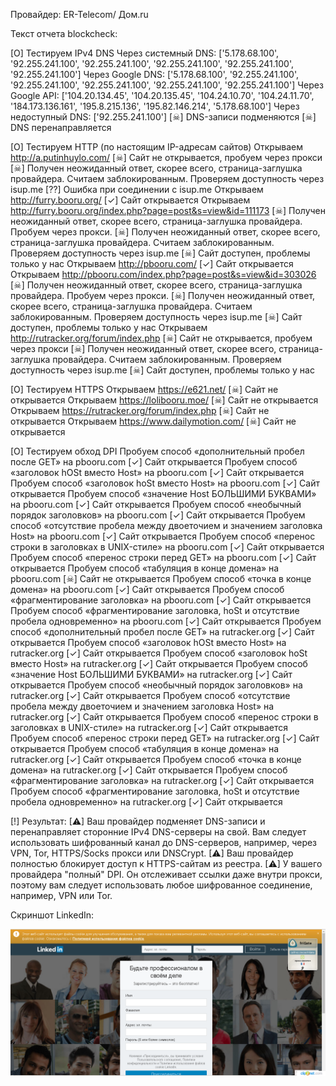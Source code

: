Провайдер: ER-Telecom/ Дом.ru


Текст отчета blockcheck:

[O] Тестируем IPv4 DNS
	Через системный DNS:	 ['5.178.68.100', '92.255.241.100', '92.255.241.100', '92.255.241.100', '92.255.241.100', '92.255.241.100']
	Через Google DNS:	 ['5.178.68.100', '92.255.241.100', '92.255.241.100', '92.255.241.100', '92.255.241.100', '92.255.241.100']
	Через Google API:	 ['104.20.134.45', '104.20.135.45', '104.24.10.70', '104.24.11.70', '184.173.136.161', '195.8.215.136', '195.82.146.214', '5.178.68.100']
	Через недоступный DNS:	 ['92.255.241.100']
[☠] DNS-записи подменяются
[☠] DNS перенаправляется

[O] Тестируем HTTP (по настоящим IP-адресам сайтов)
	Открываем  http://a.putinhuylo.com/
[☠] Сайт не открывается, пробуем через прокси
[☠] Получен неожиданный ответ, скорее всего, страница-заглушка провайдера. Считаем заблокированным.
	Проверяем доступность через isup.me
[⁇] Ошибка при соединении с isup.me
	Открываем  http://furry.booru.org/
[✓] Сайт открывается
	Открываем  http://furry.booru.org/index.php?page=post&s=view&id=111173
[☠] Получен неожиданный ответ, скорее всего, страница-заглушка провайдера. Пробуем через прокси.
[☠] Получен неожиданный ответ, скорее всего, страница-заглушка провайдера. Считаем заблокированным.
	Проверяем доступность через isup.me
[☠] Сайт доступен, проблемы только у нас
	Открываем  http://pbooru.com/
[✓] Сайт открывается
	Открываем  http://pbooru.com/index.php?page=post&s=view&id=303026
[☠] Получен неожиданный ответ, скорее всего, страница-заглушка провайдера. Пробуем через прокси.
[☠] Получен неожиданный ответ, скорее всего, страница-заглушка провайдера. Считаем заблокированным.
	Проверяем доступность через isup.me
[☠] Сайт доступен, проблемы только у нас
	Открываем  http://rutracker.org/forum/index.php
[☠] Сайт не открывается, пробуем через прокси
[☠] Получен неожиданный ответ, скорее всего, страница-заглушка провайдера. Считаем заблокированным.
	Проверяем доступность через isup.me
[☠] Сайт доступен, проблемы только у нас

[O] Тестируем HTTPS
	Открываем  https://e621.net/
[☠] Сайт не открывается
	Открываем  https://lolibooru.moe/
[☠] Сайт не открывается
	Открываем  https://rutracker.org/forum/index.php
[☠] Сайт не открывается
	Открываем  https://www.dailymotion.com/
[☠] Сайт не открывается

[O] Тестируем обход DPI
	Пробуем способ «дополнительный пробел после GET» на pbooru.com
[✓] Сайт открывается
	Пробуем способ «заголовок hOSt вместо Host» на pbooru.com
[✓] Сайт открывается
	Пробуем способ «заголовок hoSt вместо Host» на pbooru.com
[✓] Сайт открывается
	Пробуем способ «значение Host БОЛЬШИМИ БУКВАМИ» на pbooru.com
[✓] Сайт открывается
	Пробуем способ «необычный порядок заголовков» на pbooru.com
[✓] Сайт открывается
	Пробуем способ «отсутствие пробела между двоеточием и значением заголовка Host» на pbooru.com
[✓] Сайт открывается
	Пробуем способ «перенос строки в заголовках в UNIX-стиле» на pbooru.com
[✓] Сайт открывается
	Пробуем способ «перенос строки перед GET» на pbooru.com
[✓] Сайт открывается
	Пробуем способ «табуляция в конце домена» на pbooru.com
[☠] Сайт не открывается
	Пробуем способ «точка в конце домена» на pbooru.com
[✓] Сайт открывается
	Пробуем способ «фрагментирование заголовка» на pbooru.com
[✓] Сайт открывается
	Пробуем способ «фрагментирование заголовка, hoSt и отсутствие пробела одновременно» на pbooru.com
[✓] Сайт открывается
	Пробуем способ «дополнительный пробел после GET» на rutracker.org
[✓] Сайт открывается
	Пробуем способ «заголовок hOSt вместо Host» на rutracker.org
[✓] Сайт открывается
	Пробуем способ «заголовок hoSt вместо Host» на rutracker.org
[✓] Сайт открывается
	Пробуем способ «значение Host БОЛЬШИМИ БУКВАМИ» на rutracker.org
[✓] Сайт открывается
	Пробуем способ «необычный порядок заголовков» на rutracker.org
[✓] Сайт открывается
	Пробуем способ «отсутствие пробела между двоеточием и значением заголовка Host» на rutracker.org
[✓] Сайт открывается
	Пробуем способ «перенос строки в заголовках в UNIX-стиле» на rutracker.org
[✓] Сайт открывается
	Пробуем способ «перенос строки перед GET» на rutracker.org
[✓] Сайт открывается
	Пробуем способ «табуляция в конце домена» на rutracker.org
[✓] Сайт открывается
	Пробуем способ «точка в конце домена» на rutracker.org
[✓] Сайт открывается
	Пробуем способ «фрагментирование заголовка» на rutracker.org
[✓] Сайт открывается
	Пробуем способ «фрагментирование заголовка, hoSt и отсутствие пробела одновременно» на rutracker.org
[✓] Сайт открывается

[!] Результат:
[⚠] Ваш провайдер подменяет DNS-записи и перенаправляет сторонние IPv4 DNS-серверы на свой.
 Вам следует использовать шифрованный канал до DNS-серверов, например, через VPN, Tor, HTTPS/Socks прокси или DNSCrypt.
[⚠] Ваш провайдер полностью блокирует доступ к HTTPS-сайтам из реестра.
[⚠] У вашего провайдера "полный" DPI. Он отслеживает ссылки даже внутри прокси, поэтому вам следует использовать любое шифрованное соединение, например, VPN или Tor.

Скриншот LinkedIn:

![img](https://github.com/gib130/DPI/blob/master/link.png)

